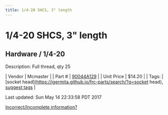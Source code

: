 ```yaml
---
title: 1/4-20 SHCS, 3" length
---
```


# 1/4-20 SHCS, 3" length
## Hardware / 1/4-20
Description: 	Full thread, qty 25 

| Vendor | Mcmaster | 
| Part # | [90044A129](https://www.mcmaster.com/#90044A129) | 
| Unit Price | $14.20 | 
| Tags: | [socket head](https://jgermita.github.io/frc-parts/search/?q=socket head), [suggest tags](https://docs.google.com/forms/d/e/1FAIpQLSeWyY8v3RgOty-MyWmh9U0iivNYN_molChYyS-0U-o-kOAv_g/viewform) | 

Last updated: Sun May 14 22:33:58 PDT 2017

 [Incorrect/Incomplete information?](https://docs.google.com/forms/d/e/1FAIpQLSeWyY8v3RgOty-MyWmh9U0iivNYN_molChYyS-0U-o-kOAv_g/viewform)